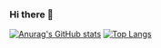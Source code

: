### Hi there 👋

<!--
**uengmim/uengmim** is a ✨ _special_ ✨ repository because its `README.md` (this file) appears on your GitHub profile.

Here are some ideas to get you started:

- 🔭 I’m currently working on ...
- 🌱 I’m currently learning ...
- 👯 I’m looking to collaborate on ...
- 🤔 I’m looking for help with ...
- 💬 Ask me about ...
- 📫 How to reach me: ...
- 😄 Pronouns: ...
- ⚡ Fun fact: ...
-->
[![Anurag's GitHub stats](https://github-readme-stats.vercel.app/api?username=uengmim)](https://github.com/uengmmim/github-readme-stats)
[![Top Langs](https://github-readme-stats.vercel.app/api/top-langs/?username=uengmim)](https://github.com/uengmim/github-readme-stats)
